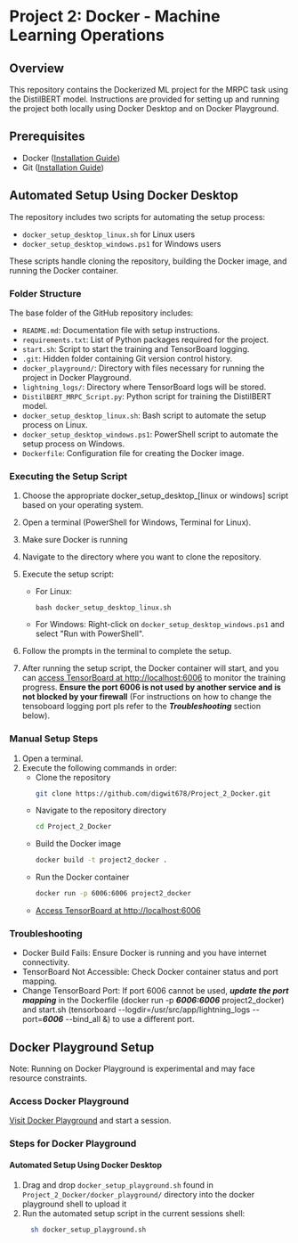 # Project 2: Docker - Machine Learning Operations

## Overview
This repository contains the Dockerized ML project for the MRPC task using the DistilBERT model. Instructions are provided for setting up and running the project both locally using Docker Desktop and on Docker Playground.

## Prerequisites
- Docker  (<a href="https://docs.docker.com/get-docker/" target="_blank">Installation Guide</a>)
- Git (<a href="https://git-scm.com/book/en/v2/Getting-Started-Installing-Git" target="_blank">Installation Guide</a>)

## Automated Setup Using Docker Desktop
The repository includes two scripts for automating the setup process:
- `docker_setup_desktop_linux.sh` for Linux users
- `docker_setup_desktop_windows.ps1` for Windows users

These scripts handle cloning the repository, building the Docker image, and running the Docker container.

### Folder Structure
The base folder of the GitHub repository includes:
- `README.md`: Documentation file with setup instructions.
- `requirements.txt`: List of Python packages required for the project.
- `start.sh`: Script to start the training and TensorBoard logging.
- `.git`: Hidden folder containing Git version control history.
- `docker_playground/`: Directory with files necessary for running the project in Docker Playground.
- `lightning_logs/`: Directory where TensorBoard logs will be stored.
- `DistilBERT_MRPC_Script.py`: Python script for training the DistilBERT model.
- `docker_setup_desktop_linux.sh`: Bash script to automate the setup process on Linux.
- `docker_setup_desktop_windows.ps1`: PowerShell script to automate the setup process on Windows.
- `Dockerfile`: Configuration file for creating the Docker image.

### Executing the Setup Script
1. Choose the appropriate docker_setup_desktop_[linux or windows] script based on your operating system.
2. Open a terminal (PowerShell for Windows, Terminal for Linux).
3. Make sure Docker is running
4. Navigate to the directory where you want to clone the repository.
5. Execute the setup script:
   - For Linux:
     ```
     bash docker_setup_desktop_linux.sh
     ```
   - For Windows:
     Right-click on `docker_setup_desktop_windows.ps1` and select "Run with PowerShell".

6. Follow the prompts in the terminal to complete the setup.

7. After running the setup script, the Docker container will start, and you can <a href="http://localhost:6006" target="_blank">access TensorBoard at http://localhost:6006</a> to monitor the training progress. **Ensure the port 6006 is not used by another service and is not blocked by your firewall** (For instructions on how to change the tensoboard logging port pls refer to the ***Troubleshooting*** section below).

### Manual Setup Steps
1. Open a terminal.
2. Execute the following commands in order:
   - Clone the repository
     ```bash
     git clone https://github.com/digwit678/Project_2_Docker.git
     ````
   - Navigate to the repository directory
      ```bash
      cd Project_2_Docker
      ````
   - Build the Docker image
      ```bash
      docker build -t project2_docker .
      ```
   - Run the Docker container
      ```bash
      docker run -p 6006:6006 project2_docker
      ```  
   - <a href="http://localhost:6006" target="_blank">Access TensorBoard at http://localhost:6006</a>

### Troubleshooting
- Docker Build Fails: Ensure Docker is running and you have internet connectivity.
- TensorBoard Not Accessible: Check Docker container status and port mapping.
- Change TensorBoard Port: If port 6006 cannot be used, ***update the port mapping*** in the Dockerfile (docker run -p ***6006:6006*** project2_docker) and start.sh (tensorboard --logdir=/usr/src/app/lightning_logs --port=***6006*** --bind_all &) to use a different port.

## Docker Playground Setup
Note: Running on Docker Playground is experimental and may face resource constraints.

### Access Docker Playground
<a href="https://labs.play-with-docker.com/" target="_blank">Visit Docker Playground</a>
and start a session.

### Steps for Docker Playground
#### Automated Setup Using Docker Desktop  
1. Drag and drop `docker_setup_playground.sh` found in `Project_2_Docker/docker_playground/` directory into the docker playground shell to upload it
2. Run the automated setup script in the current sessions shell:  
    ```bash
      sh docker_setup_playground.sh
    ```
